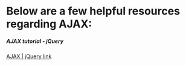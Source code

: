 # Below are a few helpful resources regarding AJAX:

##### AJAX tutorial - jQuery
[AJAX | jQuery link](https://learn.jquery.com/ajax/)
#####
#####
#####
#####